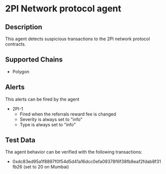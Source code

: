 # 2PI Network protocol agent

## Description

This agent detects suspicious transactions to the 2PI network protocol contracts.

## Supported Chains

- Polygon

## Alerts

This alerts can be fired by the agent

- 2PI-1
  - Fired when the referrals reward fee is changed
  - Severity is always set to "info"
  - Type is always set to "info"

## Test Data

The agent behavior can be verified with the following transactions:

- 0xdc83ed95a1f8897f0f54d5d41a16dcc0efa09378f6f38fb8eaf2fdab8f31fb26 (set to 20 on Mumbai)
